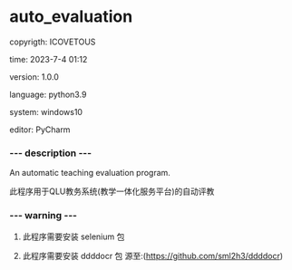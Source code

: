 # auto_evaluation

 copyrigth: ICOVETOUS

 time: 2023-7-4 01:12

 version: 1.0.0

 language: python3.9

 system: windows10

 editor: PyCharm

 ### --- description ---

 An automatic teaching evaluation program.

 此程序用于QLU教务系统(教学一体化服务平台)的自动评教

 ### --- warning ---

1. 此程序需要安装 selenium 包

2. 此程序需要安装 ddddocr 包 源至:(https://github.com/sml2h3/ddddocr)
